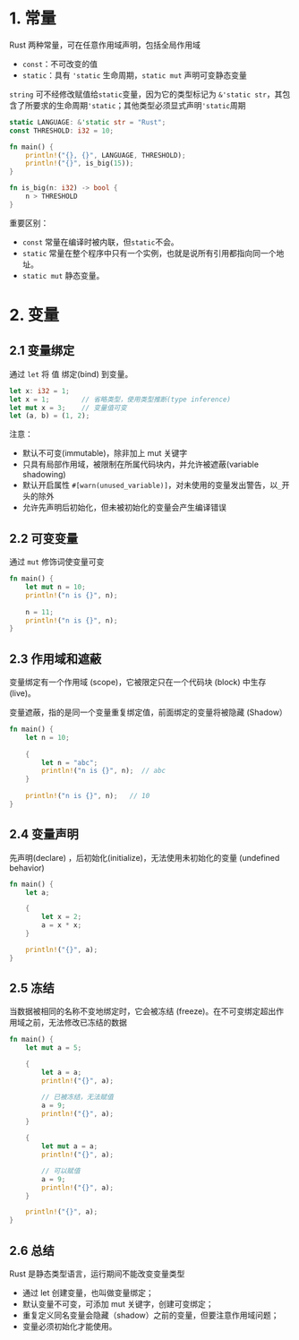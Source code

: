 # 1. 常量

Rust 两种常量，可在任意作用域声明，包括全局作用域

- `const`：不可改变的值
- `static`：具有 `'static` 生命周期，`static mut` 声明可变静态变量

`string` 可不经修改赋值给`static`变量，因为它的类型标记为 `&'static str`，其包含了所要求的生命周期`'static`；其他类型必须显式声明`'static`周期

```rust
static LANGUAGE: &'static str = "Rust";
const THRESHOLD: i32 = 10;

fn main() {
    println!("{}, {}", LANGUAGE, THRESHOLD);
    println!("{}", is_big(15));
}

fn is_big(n: i32) -> bool {
    n > THRESHOLD
}
```

重要区别：

- `const` 常量在编译时被内联，但`static`不会。
- `static` 常量在整个程序中只有一个实例，也就是说所有引用都指向同一个地址。
- `static mut` 静态变量。



# 2. 变量

## 2.1 变量绑定

通过 `let` 将 值 绑定(bind) 到变量。

```rust
let x: i32 = 1;
let x = 1;        // 省略类型，使用类型推断(type inference)
let mut x = 3;    // 变量值可变
let (a, b) = (1, 2);
```

注意：

- 默认不可变(immutable)，除非加上 mut 关键字
- 只具有局部作用域，被限制在所属代码块内，并允许被遮蔽(variable shadowing)
- 默认开启属性 `#[warn(unused_variable)]`，对未使用的变量发出警告，以`_`开头的除外
- 允许先声明后初始化，但未被初始化的变量会产生编译错误



## 2.2 可变变量

通过 `mut` 修饰词使变量可变

```rust
fn main() {
    let mut n = 10;
    println!("n is {}", n);
    
    n = 11;
    println!("n is {}", n);
}
```



## 2.3 作用域和遮蔽

变量绑定有一个作用域 (scope)，它被限定只在一个代码块 (block) 中生存 (live)。

变量遮蔽，指的是同一个变量重复绑定值，前面绑定的变量将被隐藏 (Shadow）

```rust
fn main() {
    let n = 10;
    
    {
        let n = "abc";
        println!("n is {}", n);  // abc
    }
    
   	println!("n is {}", n);   // 10
}
```



## 2.4 变量声明

先声明(declare) ，后初始化(initialize)，无法使用未初始化的变量 (undefined behavior)

```rust
fn main() {
    let a;

    {
        let x = 2;
        a = x * x;
    }

    println!("{}", a);
}
```



## 2.5 冻结

当数据被相同的名称不变地绑定时，它会被冻结 (freeze)。在不可变绑定超出作用域之前，无法修改已冻结的数据

```rust
fn main() {
    let mut a = 5;

    {
        let a = a;
        println!("{}", a);

        // 已被冻结，无法赋值
        a = 9;
        println!("{}", a);
    }

    {
        let mut a = a;
        println!("{}", a);

        // 可以赋值
        a = 9;
        println!("{}", a);
    }

    println!("{}", a);
}
```



## 2.6 总结

Rust 是静态类型语言，运行期间不能改变变量类型

- 通过 let 创建变量，也叫做变量绑定；
- 默认变量不可变，可添加 mut 关键字，创建可变绑定；
- 重复定义同名变量会隐藏（shadow）之前的变量，但要注意作用域问题；
- 变量必须初始化才能使用。

